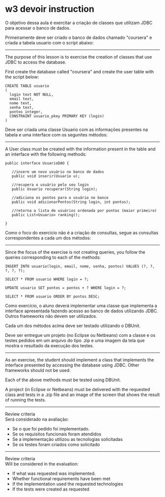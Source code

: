 # w3 devoir instruction

O objetivo dessa aula é exercitar a criação de classes que utilizam JDBC para acessar o banco de dados.

Primeiramente deve ser criado o banco de dados chamado "coursera" e criada a tabela usuario com o script abaixo:

<hr>

The purpose of this lesson is to exercise the creation of classes that use JDBC to access the database.

First create the database called "coursera" and create the user table with the script below:


```
CREATE TABLE usuario
(
  login text NOT NULL,
  email text,
  nome text,
  senha text,
  pontos integer,
  CONSTRAINT usuario_pkey PRIMARY KEY (login)
)
```

Deve ser criada uma classe Usuario com as informações presentes na tabela e uma interface com os segunites métodos:

<hr>

A User class must be created with the information present in the table and an interface with the following methods:

```
public interface UsuarioDAO {
   
   //insere um novo usuário no banco de dados
   public void inserir(Usuario u);
   
   //recupera o usuário pelo seu login
   public Usuario recuperar(String login);
   
   //adiciona os pontos para o usuário no banco
   public void adicionarPontos(String login, int pontos);
   
   //retorna a lista de usuários ordenada por pontos (maior primeiro)
   public List<Usuario> ranking();

}
```

Como o foco do exercício não é a criação de consultas, segue as consultas correspondentes a cada um dos métodos:

<hr>

Since the focus of the exercise is not creating queries, you follow the queries corresponding to each of the methods:

```
INSERT INTO usuario(login, email, nome, senha, pontos) VALUES (?, ?, ?, ?, ?);
```
```
SELECT * FROM usuario WHERE login = ?;
```
```
UPDATE usuario SET pontos = pontos + ? WHERE login = ?;
```
```
SELECT * FROM usuario ORDER BY pontos DESC;
```

Como exercício, o aluno deverá implementar uma classe que implementa a interface apresentada fazendo acesso ao banco de dados utilizando JDBC. Outros frameworks não devem ser utilizados.

Cada um dos métodos acima deve ser testado utilizando o DBUnit.

Deve ser entregue um projeto (no Eclipse ou Netbeans) com a classe e os testes pedidos em um arquivo do tipo .zip e uma imagem da tela que mostra o resultado da execução dos testes.

<hr>

As an exercise, the student should implement a class that implements the interface presented by accessing the database using JDBC. Other frameworks should not be used.

Each of the above methods must be tested using DBUnit.

A project (in Eclipse or Netbeans) must be delivered with the requested class and tests in a .zip file and an image of the screen that shows the result of running the tests.

<hr>

Review criteria				 <br>
Será considerado na avaliação:

* Se o que foi pedido foi implementado.
* Se os requisitos funcionais foram atendidos
* Se a implementação utilizou as tecnologias solicitadas
* Se os testes foram criados como solicitado

<hr>

Review criteria 				 <br>
Will be considered in the evaluation:

* If what was requested was implemented.
* Whether functional requirements have been met
* If the implementation used the requested technologies
* If the tests were created as requested